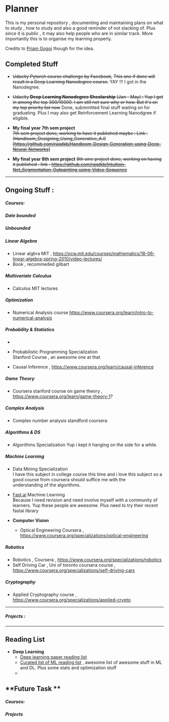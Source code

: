 # Planner
This is my personal repository , documenting and maintaining plans on what to study , how to study and also a good reminder of not slacking of. Plus since it is public , it may also help people who are in similar track. More importantly this is to organise my learning properly.  

Credits to [Priam Gogoi](https://github.com/rusty-electron/the-study-planner) though for the idea.  

## **Completed Stuff**
* ~~Udacity Pytorch course challenge by Facebook,~~
  ~~This one if done will result in a Deep Learning Nanodegree course.~~ YAY !!! I got in the Nanodegree.
* ~~Udacity **Deep Learning Nanodegree Shcolarship** (Jan - May) : Yup I got in among the top 300/10000. I am still not sure why or how. But it's on my top priority list now~~ Done, submmitted final stuff waiting on for graduating. Plus I may also get Reinforcement Learning Nanodgree if eligible.  

* **My final year 7th sem project**  
  ~~7th sem project done, working to have it published maybe : Link : (Handloom_Designing_Using_Generative_A.I)[https://github.com/rajatkb/Handloom-Design-Generation-using-Deep-Neural-Networks]~~ 

* **My final year 8th sem project**
  ~~8th sme project done, working on having it published : link : https://github.com/rajatkb/Intuition-Net_Segmentation-Outpainting-using-Video-Sequence~~
  
<hr>
 
## **Ongoing Stuff :**

##### *Courses:*  

##### Date bounded #####
 

##### Unbounded ######  

##### Linear Algebra 

* Linear algbra MIT , https://ocw.mit.edu/courses/mathematics/18-06-linear-algebra-spring-2010/video-lectures/  
* Book , recommeded gilbart

##### Multivariate Calculus  

* Calculus MIT lectures

##### Optimization  

* Numerical Analysis course  https://www.coursera.org/learn/intro-to-numerical-analysis

##### Probability & Statistics  

* 

* Probabilistic Programming Specialization  
  Stanford Course , an awesome one at that  
  
* Causal Inference , https://www.coursera.org/learn/causal-inference

##### Game Theory  
* Coursera stanford course on game theory , https://www.coursera.org/learn/game-theory-1?

##### Complex Analysis  

* Complex number analysis standford coursera

##### Algorithms & DS

* Algorithms Specialization 
  Yup i kept it hanging on the side for a while.  
  


##### Machine Learning 

* Data Mining Specialization  
  I have this subject in college course this time and i love this subject so a good course from coursera should suffice me with the  
  understanding of the algorithms.  

* [Fast.ai](https://forums.fast.ai/) Machine Learning  
  Because I need revision and need involve myself with a community of learners. Yup these people are awesome. Plus need to try their
  recent fastai library

* **Computer Vision**  
  * Optical Engineering Coursera  , https://www.coursera.org/specializations/optical-engineering

##### Robotics
* Robotics , Coursera , https://www.coursera.org/specializations/robotics
* Self Driving Car , Uni of toronto coursera course , https://www.coursera.org/specializations/self-driving-cars

##### Cryptography  

* Applied Cryptography course , https://www.coursera.org/specializations/applied-crypto


<hr>

##### *Projects :*  


  

<hr>


## Reading List  

* **Deep Learning**  
  * [Deep learning paper reading list](http://deeplearning.net/reading-list/)
  * [Curated list of ML reading list](https://github.com/ujjwalkarn/Machine-Learning-Tutorials/blob/master/README.md#deep) , awesome list of awesome stuff in ML and DL. Plus some stats and optimization stuff  
  *  


## **Future Task **  

##### *Courses:*

##### *Projects*
   

